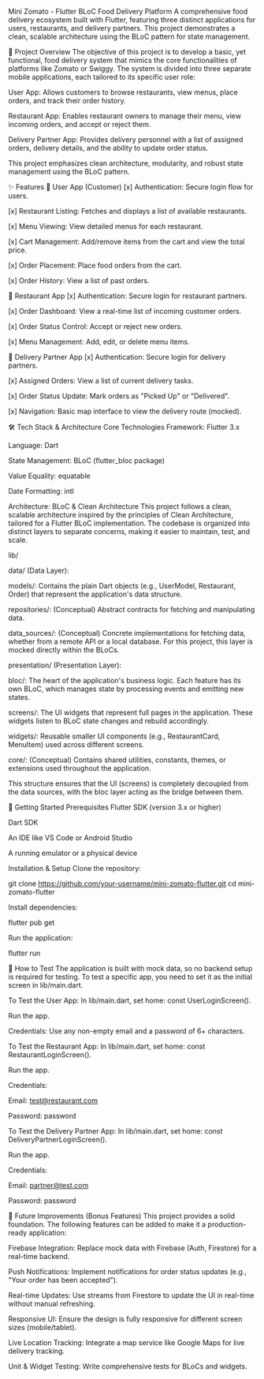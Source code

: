 Mini Zomato - Flutter BLoC Food Delivery Platform
A comprehensive food delivery ecosystem built with Flutter, featuring three distinct applications for users, restaurants, and delivery partners. This project demonstrates a clean, scalable architecture using the BLoC pattern for state management.

📖 Project Overview
The objective of this project is to develop a basic, yet functional, food delivery system that mimics the core functionalities of platforms like Zomato or Swiggy. The system is divided into three separate mobile applications, each tailored to its specific user role:

User App: Allows customers to browse restaurants, view menus, place orders, and track their order history.

Restaurant App: Enables restaurant owners to manage their menu, view incoming orders, and accept or reject them.

Delivery Partner App: Provides delivery personnel with a list of assigned orders, delivery details, and the ability to update order status.

This project emphasizes clean architecture, modularity, and robust state management using the BLoC pattern.

✨ Features
📱 User App (Customer)
[x] Authentication: Secure login flow for users.

[x] Restaurant Listing: Fetches and displays a list of available restaurants.

[x] Menu Viewing: View detailed menus for each restaurant.

[x] Cart Management: Add/remove items from the cart and view the total price.

[x] Order Placement: Place food orders from the cart.

[x] Order History: View a list of past orders.

🏪 Restaurant App
[x] Authentication: Secure login for restaurant partners.

[x] Order Dashboard: View a real-time list of incoming customer orders.

[x] Order Status Control: Accept or reject new orders.

[x] Menu Management: Add, edit, or delete menu items.

🛵 Delivery Partner App
[x] Authentication: Secure login for delivery partners.

[x] Assigned Orders: View a list of current delivery tasks.

[x] Order Status Update: Mark orders as "Picked Up" or "Delivered".

[x] Navigation: Basic map interface to view the delivery route (mocked).

🛠 Tech Stack & Architecture
Core Technologies
Framework: Flutter 3.x

Language: Dart

State Management: BLoC (flutter_bloc package)

Value Equality: equatable

Date Formatting: intl

Architecture: BLoC & Clean Architecture
This project follows a clean, scalable architecture inspired by the principles of Clean Architecture, tailored for a Flutter BLoC implementation. The codebase is organized into distinct layers to separate concerns, making it easier to maintain, test, and scale.

lib/

data/ (Data Layer):

models/: Contains the plain Dart objects (e.g., UserModel, Restaurant, Order) that represent the application's data structure.

repositories/: (Conceptual) Abstract contracts for fetching and manipulating data.

data_sources/: (Conceptual) Concrete implementations for fetching data, whether from a remote API or a local database. For this project, this layer is mocked directly within the BLoCs.

presentation/ (Presentation Layer):

bloc/: The heart of the application's business logic. Each feature has its own BLoC, which manages state by processing events and emitting new states.

screens/: The UI widgets that represent full pages in the application. These widgets listen to BLoC state changes and rebuild accordingly.

widgets/: Reusable smaller UI components (e.g., RestaurantCard, MenuItem) used across different screens.

core/: (Conceptual) Contains shared utilities, constants, themes, or extensions used throughout the application.

This structure ensures that the UI (screens) is completely decoupled from the data sources, with the bloc layer acting as the bridge between them.

🚀 Getting Started
Prerequisites
Flutter SDK (version 3.x or higher)

Dart SDK

An IDE like VS Code or Android Studio

A running emulator or a physical device

Installation & Setup
Clone the repository:

git clone https://github.com/your-username/mini-zomato-flutter.git
cd mini-zomato-flutter

Install dependencies:

flutter pub get

Run the application:

flutter run

🧪 How to Test
The application is built with mock data, so no backend setup is required for testing. To test a specific app, you need to set it as the initial screen in lib/main.dart.

To Test the User App:
In lib/main.dart, set home: const UserLoginScreen().

Run the app.

Credentials: Use any non-empty email and a password of 6+ characters.

To Test the Restaurant App:
In lib/main.dart, set home: const RestaurantLoginScreen().

Run the app.

Credentials:

Email: test@restaurant.com

Password: password

To Test the Delivery Partner App:
In lib/main.dart, set home: const DeliveryPartnerLoginScreen().

Run the app.

Credentials:

Email: partner@test.com

Password: password

🔮 Future Improvements (Bonus Features)
This project provides a solid foundation. The following features can be added to make it a production-ready application:

Firebase Integration: Replace mock data with Firebase (Auth, Firestore) for a real-time backend.

Push Notifications: Implement notifications for order status updates (e.g., "Your order has been accepted").

Real-time Updates: Use streams from Firestore to update the UI in real-time without manual refreshing.

Responsive UI: Ensure the design is fully responsive for different screen sizes (mobile/tablet).

Live Location Tracking: Integrate a map service like Google Maps for live delivery tracking.

Unit & Widget Testing: Write comprehensive tests for BLoCs and widgets.